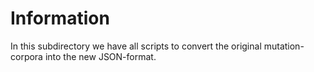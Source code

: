 # Information
In this subdirectory we have all scripts to convert the original mutation-corpora into the new JSON-format.